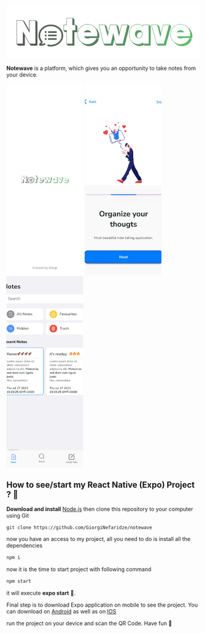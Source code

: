 <div align="center">
    <img src="./assets/icon.png" width="600px">
</div>

**Notewave** is a platform, which gives you an opportunity to take notes from your device.

<div style="display:flex, column-gap:10px">
    <img src="./assets/splashScreen.png"  style="object-fit: cover"  width="200px" height="500px" />
    <img src="./assets/intro.png"  style="object-fit: cover"  width="200px" height="500px"  />
    <img src="./assets/home.png"  style="object-fit: cover"  width="200px" height="500px"  />
</div>

## How to see/start my React Native (Expo) Project ? 📱

**Download and install** [Node.js](https://nodejs.org/en/)
then clone this repository to your computer using Git

```shell
git clone https://github.com/GiorgiNefaridze/notewave
```

now you have an access to my project, all you need to do is install all the dependencies

```js
npm i
```

now it is the time to start project with following command

```js
npm start
```

it will execute **expo start** 👀.

Final step is to download Expo application on mobile to see the project.
You can download on [Android](https://play.google.com/store/apps/details?id=host.exp.exponent&hl=en&gl=US) as well as on [IOS](https://apps.apple.com/us/app/expo-go/id982107779)

run the project on your device and scan the QR Code. Have fun 🚀
